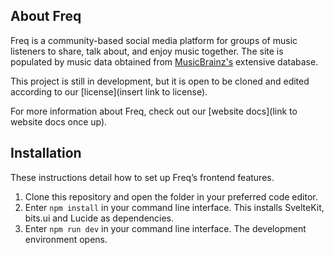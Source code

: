 ## About Freq
Freq is a community-based social media platform for groups of music listeners to share, talk about, and enjoy music together. The site is populated by music data obtained from [MusicBrainz's](https://musicbrainz.org/) extensive database. 

This project is still in development, but it is open to be cloned and edited according to our [license](insert link to license). 

For more information about Freq, check out our [website docs](link to website docs once up).

## Installation
These instructions detail how to set up Freq’s frontend features. 
1. Clone this repository and open the folder in your preferred code editor. 
2. Enter `npm install` in your command line interface. This installs SvelteKit, bits.ui and Lucide as dependencies. 
3. Enter `npm run dev` in your command line interface. The development environment opens. 